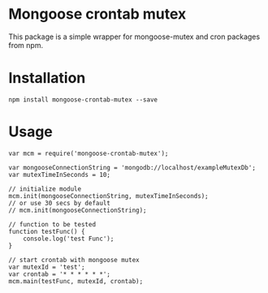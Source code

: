 Mongoose crontab mutex
======================

This package is a simple wrapper for mongoose-mutex and cron packages from npm.

Installation
============

```
npm install mongoose-crontab-mutex --save
```

Usage
======================


```
var mcm = require('mongoose-crontab-mutex');

var mongooseConnectionString = 'mongodb://localhost/exampleMutexDb';
var mutexTimeInSeconds = 10;

// initialize module
mcm.init(mongooseConnectionString, mutexTimeInSeconds);
// or use 30 secs by default
// mcm.init(mongooseConnectionString);

// function to be tested
function testFunc() {
    console.log('test Func');
}

// start crontab with mongoose mutex
var mutexId = 'test';
var crontab = '* * * * * *';
mcm.main(testFunc, mutexId, crontab);
```

